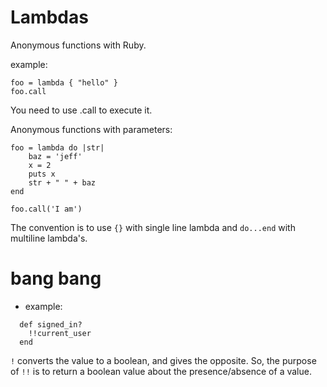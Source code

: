 # Lambdas
Anonymous functions with Ruby. 

example:
```
foo = lambda { "hello" }
foo.call
```

You need to use .call to execute it.

Anonymous functions with parameters:
```
foo = lambda do |str|
    baz = 'jeff'
    x = 2
    puts x
    str + " " + baz
end

foo.call('I am')
```
The convention is to use `{}` with single line lambda and `do...end` with multiline lambda's. 

# bang bang

- example:
```
  def signed_in?
    !!current_user
  end
```
`!` converts the value to a boolean, and gives the opposite. So, the purpose of `!!` is to return a boolean value about the presence/absence of a value.